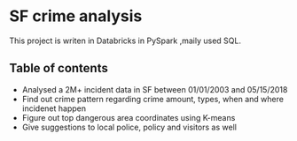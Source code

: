 # SF crime analysis

This project is writen in Databricks in PySpark ,maily used SQL.

## Table of contents
  - Analysed a 2M+ incident data in SF between 01/01/2003 and 05/15/2018
  - Find out crime pattern regarding crime amount, types, when and where incidenet happen
  - Figure out top dangerous area coordinates using K-means
  - Give suggestions to local police, policy and visitors as well
